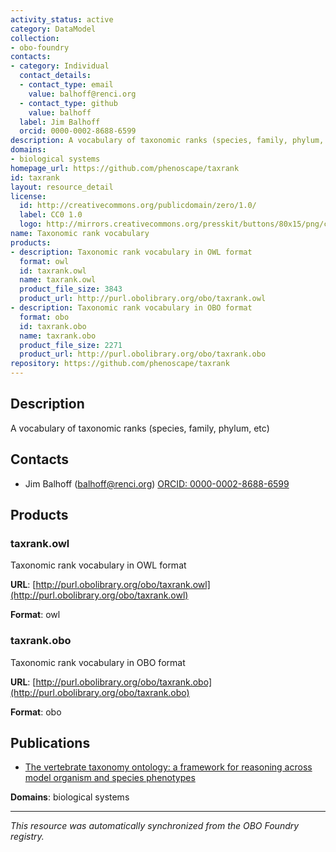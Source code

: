```yaml
---
activity_status: active
category: DataModel
collection:
- obo-foundry
contacts:
- category: Individual
  contact_details:
  - contact_type: email
    value: balhoff@renci.org
  - contact_type: github
    value: balhoff
  label: Jim Balhoff
  orcid: 0000-0002-8688-6599
description: A vocabulary of taxonomic ranks (species, family, phylum, etc)
domains:
- biological systems
homepage_url: https://github.com/phenoscape/taxrank
id: taxrank
layout: resource_detail
license:
  id: http://creativecommons.org/publicdomain/zero/1.0/
  label: CC0 1.0
  logo: http://mirrors.creativecommons.org/presskit/buttons/80x15/png/cc-zero.png
name: Taxonomic rank vocabulary
products:
- description: Taxonomic rank vocabulary in OWL format
  format: owl
  id: taxrank.owl
  name: taxrank.owl
  product_file_size: 3843
  product_url: http://purl.obolibrary.org/obo/taxrank.owl
- description: Taxonomic rank vocabulary in OBO format
  format: obo
  id: taxrank.obo
  name: taxrank.obo
  product_file_size: 2271
  product_url: http://purl.obolibrary.org/obo/taxrank.obo
repository: https://github.com/phenoscape/taxrank
---
```

## Description

A vocabulary of taxonomic ranks (species, family, phylum, etc)

## Contacts

- Jim Balhoff (balhoff@renci.org) [ORCID: 0000-0002-8688-6599](https://orcid.org/0000-0002-8688-6599)

## Products

### taxrank.owl

Taxonomic rank vocabulary in OWL format

**URL**: [http://purl.obolibrary.org/obo/taxrank.owl](http://purl.obolibrary.org/obo/taxrank.owl)

**Format**: owl

### taxrank.obo

Taxonomic rank vocabulary in OBO format

**URL**: [http://purl.obolibrary.org/obo/taxrank.obo](http://purl.obolibrary.org/obo/taxrank.obo)

**Format**: obo

## Publications

- [The vertebrate taxonomy ontology: a framework for reasoning across model organism and species phenotypes](https://doi.org/10.1186/2041-1480-4-34)

**Domains**: biological systems

---

*This resource was automatically synchronized from the OBO Foundry registry.*
